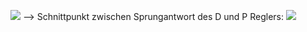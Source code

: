 ![](Pasted%20image%2020250424193505.png)
--> Schnittpunkt zwischen Sprungantwort des D und P Reglers:
![](Pasted%20image%2020250424194029.png)

